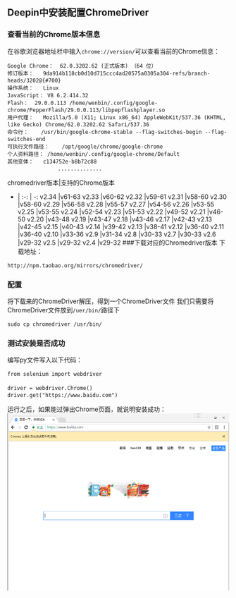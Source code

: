 ## Deepin中安装配置ChromeDriver
### 查看当前的Chrome版本信息
在谷歌浏览器地址栏中输入`chrome://version/`可以查看当前的Chrome信息：
```
Google Chrome：	62.0.3202.62 (正式版本) （64 位）
修订版本：	9da914b118cb0d10d715ccc4ad20575a0305a304-refs/branch-heads/3202@{#700}
操作系统：	Linux
JavaScript：	V8 6.2.414.32
Flash：	29.0.0.113 /home/wenbin/.config/google-chrome/PepperFlash/29.0.0.113/libpepflashplayer.so
用户代理：	Mozilla/5.0 (X11; Linux x86_64) AppleWebKit/537.36 (KHTML, like Gecko) Chrome/62.0.3202.62 Safari/537.36
命令行：	/usr/bin/google-chrome-stable --flag-switches-begin --flag-switches-end
可执行文件路径：	/opt/google/chrome/google-chrome
个人资料路径：	/home/wenbin/.config/google-chrome/Default
其他变体：	c134752e-b8b72c88  
                ..............
```  

chromedriver版本|支持的Chrome版本
- | :-: | -: 
v2.34	|v61-63
v2.33	|v60-62
v2.32	|v59-61
v2.31	|v58-60
v2.30	|v58-60
v2.29	|v56-58
v2.28	|v55-57
v2.27	|v54-56
v2.26	|v53-55
v2.25	|v53-55
v2.24	|v52-54
v2.23	|v51-53
v2.22	|v49-52
v2.21	|v46-50
v2.20	|v43-48
v2.19	|v43-47
v2.18	|v43-46
v2.17	|v42-43
v2.13	|v42-45
v2.15	|v40-43
v2.14	|v39-42
v2.13	|v38-41
v2.12	|v36-40
v2.11	|v36-40
v2.10	|v33-36
v2.9	|v31-34
v2.8	|v30-33
v2.7	|v30-33
v2.6	|v29-32
v2.5	|v29-32
v2.4	|v29-32
###下载对应的Chromedriver版本
下载地址：
```
http://npm.taobao.org/mirrors/chromedriver/
```
### 配置
将下载来的ChromeDriver解压，得到一个ChromeDriver文件
我们只需要将ChromeDriver文件放到``/uer/bin/``路径下
```
sudo cp chromedriver /usr/bin/
```
### 测试安装是否成功
编写py文件写入以下代码：
```
from selenium import webdriver

driver = webdriver.Chrome()
driver.get("https://www.baidu.com")
```
运行之后，如果能过弹出Chrome页面，就说明安装成功：
![](./images/Chrome.png)
